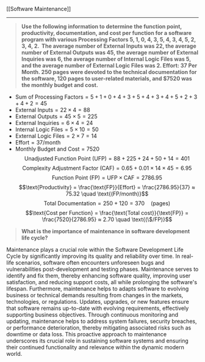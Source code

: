 [[Software Maintenance]]
___
>**Use the following information to determine the function point, productivity, documentation, and cost per function for a software program with various Processing Factors 5, 1, 0, 4, 3, 5, 4, 3, 4, 5, 2, 3, 4, 2.  The average number of External Inputs was 22, the average number of External Outputs was 45, the average number of External Inquiries was 6, the average number of Internal Logic Files was 5, and the average number of External Logic Files was 2. Effort: 37 Per Month. 250 pages were devoted to the technical documentation for the software, 120 pages to user-related materials, and $7520 was the monthly budget and cost.**

- $\text{Sum of Processing Factors} = 5+1+0+4+3+5+4+3+4+5+2+3+4+2 = 45$
- $\text{External Inputs} = 22 \times 4 = 88$
- $\text{External Outputs} = 45 \times 5 = 225$
- $\text{External Inquiries} = 6 \times 4 = 24$
- $\text{Internal Logic Files} = 5 \times 10 = 50$
- $\text{External Logic Files} = 2 \times 7 = 14$
- $\text{Effort} = 37\text{/month}$
- $\text{Monthly Budget and Cost} = 7520$
$$\text{Unadjusted Function Point (UFP)} = 88 + 225 + 24 + 50 + 14 = 401$$
$$\text{Complexity Adjustment Factor (CAF)} = 0.65 + 0.01 \times 14 \times 45 = 6.95$$
$$\text{Function Point (FP)} = \text{UFP} \times \text{CAF} = 2786.95$$
$$\text{Productivity} = \frac{\text{FP}}{Effort} = \frac{2786.95}{37} ≈ 75.32 \quad \text{(FP/month)}$$
$$\text{Total Documentation} = 250+120 = 370 \quad \text{(pages)}$$
$$\text{Cost per Function} = \frac{\text{Total cost}}{\text{FP}} = \frac{7520}{2786.95} ≈ 2.70 \quad \text{(\$/FP)}$$

>**What is the importance of maintenance in software development life cycle?**

Maintenance plays a crucial role within the Software Development Life Cycle by significantly improving its quality and reliability over time. In real-life scenarios, software often encounters unforeseen bugs and vulnerabilities post-development and testing phases. Maintenance serves to identify and fix them, thereby enhancing software quality, improving user satisfaction, and reducing support costs, all while prolonging the software's lifespan. Furthermore, maintenance helps to adapts software to evolving business or technical demands resulting from changes in the markets, technologies, or regulations. Updates, upgrades, or new features ensure that software remains up-to-date with evolving requirements, effectively supporting business objectives. Through continuous monitoring and updating, maintenance helps to address system failures, security breaches, or performance deterioration, thereby mitigating associated risks such as downtime or data loss. This proactive approach to maintenance underscores its crucial role in sustaining software systems and ensuring their continued functionality and relevance within the dynamic modern world.